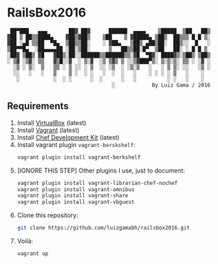 # RailsBox2016

```
 ██▀███   ▄▄▄       ██▓ ██▓      ██████  ▄▄▄▄    ▒█████  ▒██   ██▒
▓██ ▒ ██▒▒████▄    ▓██▒▓██▒    ▒██    ▒ ▓█████▄ ▒██▒  ██▒▒▒ █ █ ▒░
▓██ ░▄█ ▒▒██  ▀█▄  ▒██▒▒██░    ░ ▓██▄   ▒██▒ ▄██▒██░  ██▒░░  █   ░
▒██▀▀█▄  ░██▄▄▄▄██ ░██░▒██░      ▒   ██▒▒██░█▀  ▒██   ██░ ░ █ █ ▒ 
░██▓ ▒██▒ ▓█   ▓██▒░██░░██████▒▒██████▒▒░▓█  ▀█▓░ ████▓▒░▒██▒ ▒██▒
░ ▒▓ ░▒▓░ ▒▒   ▓▒█░░▓  ░ ▒░▓  ░▒ ▒▓▒ ▒ ░░▒▓███▀▒░ ▒░▒░▒░ ▒▒ ░ ░▓ ░
  ░▒ ░ ▒░  ▒   ▒▒ ░ ▒ ░░ ░ ▒  ░░ ░▒  ░ ░▒░▒   ░   ░ ▒ ▒░ ░░   ░▒ ░
  ░░   ░   ░   ▒    ▒ ░  ░ ░   ░  ░  ░   ░    ░ ░ ░ ░ ▒   ░    ░  
   ░           ░  ░ ░      ░  ░      ░   ░          ░ ░   ░    ░  
                                  ░            By Luiz Gama / 2016
```

## Requirements

1. Install [VirtualBox](https://www.virtualbox.org/wiki/Downloads) (latest)
2. Install [Vagrant](https://www.vagrantup.com/downloads.html) (latest)
3. Install [Chef Development Kit](https://downloads.chef.io/chef-dk/) (latest)
4. Install vagrant plugin `vagrant-berskshelf`:
    ```bash
    vagrant plugin install vagrant-berkshelf
    ```
5. [IGNORE THIS STEP] Other plugins I use, just to document:
	```bash
    vagrant plugin install vagrant-librarian-chef-nochef
	vagrant plugin install vagrant-omnibus
	vagrant plugin install vagrant-share
	vagrant plugin install vagrant-vbguest
    ```
6. Clone this repository:
	```bash
    git clone https://github.com/luizgamabh/railsbox2016.git
    ```
7. Voilà:
	```bash
    vagrant up
    ```
